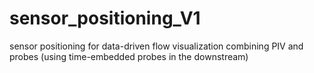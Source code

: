 # sensor_positioning_V1
sensor positioning for data-driven flow visualization combining PIV and probes (using time-embedded probes in the downstream)

